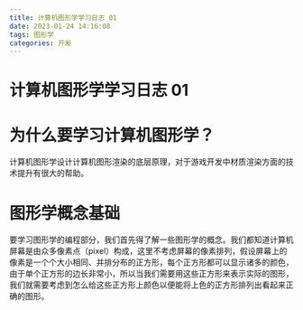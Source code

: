 ```yaml
---
title: 计算机图形学学习日志 01
date: 2023-01-24 14:16:08
tags: 图形学
categories: 开发
---
```


# 计算机图形学学习日志 01

# 为什么要学习计算机图形学？

计算机图形学设计计算机图形渲染的底层原理，对于游戏开发中材质渲染方面的技术提升有很大的帮助。

# 图形学概念基础

要学习图形学的编程部分，我们首先得了解一些图形学的概念。我们都知道计算机屏幕是由众多像素点（pixel）构成，这里不考虑屏幕的像素排列，假设屏幕上的像素是一个个大小相同、并排分布的正方形，每个正方形都可以显示诸多的颜色，由于单个正方形的边长非常小，所以当我们需要用这些正方形来表示实际的图形，我们就需要考虑到怎么给这些正方形上颜色以便能将上色的正方形排列出看起来正确的图形。


